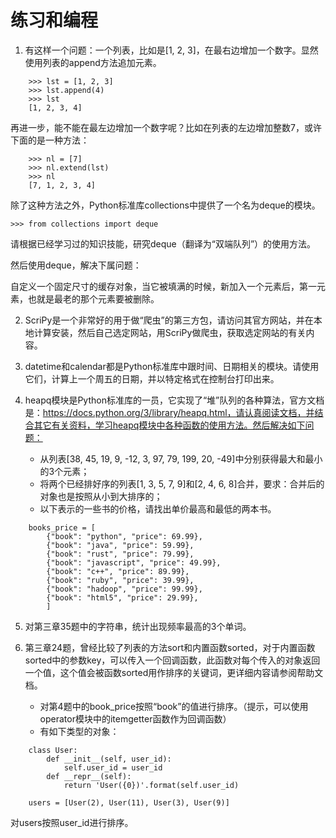 # 练习和编程

1. 有这样一个问题：一个列表，比如是[1, 2, 3]，在最右边增加一个数字。显然使用列表的append方法追加元素。

```
    >>> lst = [1, 2, 3]
    >>> lst.append(4)
    >>> lst
    [1, 2, 3, 4]
```

再进一步，能不能在最左边增加一个数字呢？比如在列表的左边增加整数7，或许下面的是一种方法：

```
    >>> nl = [7]
    >>> nl.extend(lst)
    >>> nl
    [7, 1, 2, 3, 4]
```

除了这种方法之外，Python标准库collections中提供了一个名为deque的模块。

```
>>> from collections import deque
```

请根据已经学习过的知识技能，研究deque（翻译为“双端队列”）的使用方法。

然后使用deque，解决下属问题：

自定义一个固定尺寸的缓存对象，当它被填满的时候，新加入一个元素后，第一元素，也就是最老的那个元素要被删除。

2. ScriPy是一个非常好的用于做“爬虫”的第三方包，请访问其官方网站，并在本地计算安装，然后自己选定网站，用ScriPy做爬虫，获取选定网站的有关内容。

3. datetime和calendar都是Python标准库中跟时间、日期相关的模块。请使用它们，计算上一个周五的日期，并以特定格式在控制台打印出来。

4. heapq模块是Python标准库的一员，它实现了“堆”队列的各种算法，官方文档是：https://docs.python.org/3/library/heapq.html，请认真阅读文档，并结合其它有关资料，学习heapq模块中各种函数的使用方法。然后解决如下问题：

    - 从列表[38, 45, 19, 9, -12, 3, 97, 79, 199, 20, -49]中分别获得最大和最小的3个元素；
    - 将两个已经排好序的列表[1, 3, 5, 7, 9]和[2, 4, 6, 8]合并，要求：合并后的对象也是按照从小到大排序的；
    - 以下表示的一些书的价格，请找出单价最高和最低的两本书。

```
    books_price = [
        {"book": "python", "price": 69.99},
        {"book": "java", "price": 59.99},
        {"book": "rust", "price": 79.99},
        {"book": "javascript", "price": 49.99},
        {"book": "c++", "price": 89.99},
        {"book": "ruby", "price": 39.99},
        {"book": "hadoop", "price": 99.99},
        {"book": "html5", "price": 29.99},
        ]
```

5. 对第三章35题中的字符串，统计出现频率最高的3个单词。

6. 第三章24题，曾经比较了列表的方法sort和内置函数sorted，对于内置函数sorted中的参数key，可以传入一个回调函数，此函数对每个传入的对象返回一个值，这个值会被函数sorted用作排序的关键词，更详细内容请参阅帮助文档。

    - 对第4题中的book_price按照“book”的值进行排序。（提示，可以使用operator模块中的itemgetter函数作为回调函数）
    - 有如下类型的对象：

```
    class User:
        def __init__(self, user_id):
            self.user_id = user_id
        def __repr__(self):
            return 'User({0})'.format(self.user_id)

    users = [User(2), User(11), User(3), User(9)]
```

对users按照user_id进行排序。